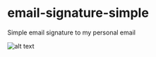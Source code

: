 # email-signature-simple

Simple email signature to my personal email

![alt text](https://drive.google.com/uc?export=view&id=1J9q66mg0IpOzLWfkF7rMEu_78apBl-ZG)

